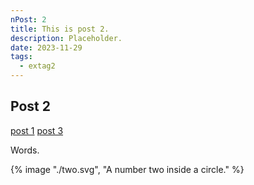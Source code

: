 ```yaml
---
nPost: 2
title: This is post 2.
description: Placeholder.
date: 2023-11-29
tags:
  - extag2
---
```


## Post 2

<a href="/blog/post_1/">post 1</a>
<a href="/blog/post_3/">post 3</a>

Words.

{% image "./two.svg", "A number two inside a circle." %}
